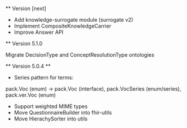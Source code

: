 ** Version [next]

- Add knowledge-surrogate module (surrogate v2)
- Implement CompositeKnowledgeCarrier
- Improve Answer API 

** Version 5.1.0

Migrate DecisionType and ConceptResolutionType ontologies 

** Version 5.0.4 **

- Series pattern for terms:
 
pack.Voc (enum) -> pack.Voc (interface), pack.VocSeries (enum/series), pack.ver.Voc (enum) 
- Support weighted MIME types
- Move QuestionnaireBuilder into fhir-utils
- Move HierachySorter into utils
